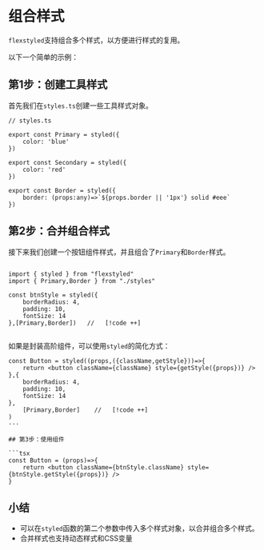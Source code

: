 # 组合样式

`flexstyled`支持组合多个样式，以方便进行样式的复用。


以下一个简单的示例：


## 第1步：创建工具样式

首先我们在`styles.ts`创建一些工具样式对象。

```tsx
// styles.ts

export const Primary = styled({
    color: 'blue'
})

export const Secondary = styled({
    color: 'red'
})

export const Border = styled({
    border: (props:any)=>`${props.border || '1px'} solid #eee`
})

```

## 第2步：合并组合样式

接下来我们创建一个按钮组件样式，并且组合了`Primary`和`Border`样式。

```tsx

import { styled } from "flexstyled"
import { Primary,Border } from "./styles"

const btnStyle = styled({
    borderRadius: 4,
    padding: 10,
    fontSize: 14
},[Primary,Border])   //   [!code ++]


```

如果是封装高阶组件，可以使用`styled`的简化方式：
```tsx
const Button = styled((props,({className,getStyle}))=>{
    return <button className={className} style={getStyle({props})} />
},{
    borderRadius: 4,
    padding: 10,
    fontSize: 14
},
    [Primary,Border]    //   [!code ++]
)
···

## 第3步：使用组件

```tsx
const Button = (props)=>{
    return <button className={btnStyle.className} style={btnStyle.getStyle({props})} />
}

```

## 小结

- 可以在`styled`函数的第二个参数中传入多个样式对象，以合并组合多个样式。
- 合并样式也支持动态样式和CSS变量
